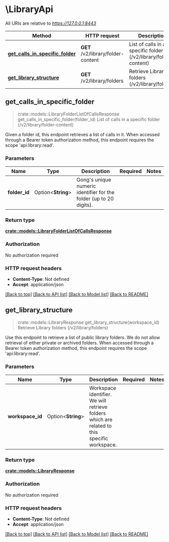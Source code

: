 # \LibraryApi

All URIs are relative to *https://127.0.0.1:8443*

Method | HTTP request | Description
------------- | ------------- | -------------
[**get_calls_in_specific_folder**](LibraryApi.md#get_calls_in_specific_folder) | **GET** /v2/library/folder-content | List of calls in a specific folder (/v2/library/folder-content)
[**get_library_structure**](LibraryApi.md#get_library_structure) | **GET** /v2/library/folders | Retrieve Library folders (/v2/library/folders)



## get_calls_in_specific_folder

> crate::models::LibraryFolderListOfCallsResponse get_calls_in_specific_folder(folder_id)
List of calls in a specific folder (/v2/library/folder-content)

Given a folder id, this endpoint retrieves a list of calls in it.  When accessed through a Bearer token authorization method, this endpoint requires the scope 'api:library:read'.

### Parameters


Name | Type | Description  | Required | Notes
------------- | ------------- | ------------- | ------------- | -------------
**folder_id** | Option<**String**> | Gong's unique numeric identifier for the folder (up to 20 digits). |  |

### Return type

[**crate::models::LibraryFolderListOfCallsResponse**](LibraryFolderListOfCallsResponse.md)

### Authorization

No authorization required

### HTTP request headers

- **Content-Type**: Not defined
- **Accept**: application/json

[[Back to top]](#) [[Back to API list]](../README.md#documentation-for-api-endpoints) [[Back to Model list]](../README.md#documentation-for-models) [[Back to README]](../README.md)


## get_library_structure

> crate::models::LibraryResponse get_library_structure(workspace_id)
Retrieve Library folders (/v2/library/folders)

Use this endpoint to retrieve a list of public library folders. We do not allow retrieval of either private or archived folders.  When accessed through a Bearer token authorization method, this endpoint requires the scope 'api:library:read'.

### Parameters


Name | Type | Description  | Required | Notes
------------- | ------------- | ------------- | ------------- | -------------
**workspace_id** | Option<**String**> | Workspace identifier. We will retrieve folders which are related to this specific workspace. |  |

### Return type

[**crate::models::LibraryResponse**](LibraryResponse.md)

### Authorization

No authorization required

### HTTP request headers

- **Content-Type**: Not defined
- **Accept**: application/json

[[Back to top]](#) [[Back to API list]](../README.md#documentation-for-api-endpoints) [[Back to Model list]](../README.md#documentation-for-models) [[Back to README]](../README.md)

